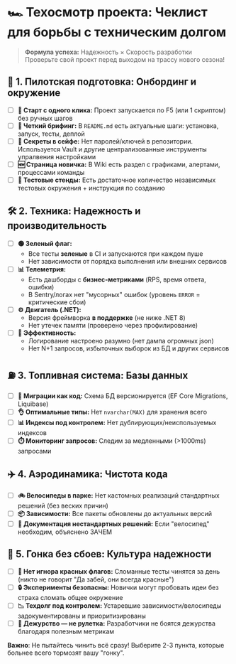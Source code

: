 # 🏎️ Техосмотр проекта: Чеклист для борьбы с техническим долгом

> **Формула успеха:** Надежность × Скорость разработки  
> Проверьте свой проект перед выходом на трассу нового сезона!

## 🔧 1. Пилотская подготовка: Онбординг и окружение
- [ ] **🚦 Старт с одного клика:** Проект запускается по F5 (или 1 скриптом) без ручных шагов
- [ ] **📖 Четкий брифинг:** В `README.md` есть актуальные шаги: установка, запуск, тесты, деплой
- [ ] **🔐 Секреты в сейфе:** Нет паролей/ключей в репозитории. Используется Vault и другие централизованные инструменты упралвения настройками
- [ ] **🆕 Страница новичка:** В Wiki есть раздел с графиками, алертами, процессами команды
- [ ] **🚧 Тестовые стенды:** Есть достаточное количество независимых тестовых окружения + инструкция по созданию

## 🛠️ 2. Техника: Надежность и производительность
- [ ] **🟢 Зеленый флаг:** 
  - Все тесты **зеленые** в CI и запускаются при каждом пуше
  - Нет зависимости от порядка выполнения или внешних сервисов
- [ ] **📊 Телеметрия:**
  - Есть дашборды с **бизнес-метриками** (RPS, время ответа, ошибки)
  - В Sentry/логах нет "мусорных" ошибок (уровень `ERROR` = критические сбои)
- [ ] **⚙️ Двигатель (.NET):**
  - Версия фреймворка **в поддержке** (не ниже .NET 8)
  - Нет утечек памяти (проверено через профилирование)
- [ ] **📝 Эффективность:**
  - Логирование настроено разумно (нет дампа огромных json)
  - Нет N+1 запросов, избыточных выборок из БД и других сервисов

## ⛽ 3. Топливная система: Базы данных
- [ ] **🧰 Миграции как код:** Схема БД версионируется (EF Core Migrations, Liquibase)
- [ ] **👌 Оптимальные типы:** Нет `nvarchar(MAX)` для хранения всего
- [ ] **📊 Индексы под контролем:** Нет дублирующих/неиспользуемых индексов
- [ ] **⏱️ Мониторинг запросов:** Следим за медленными (>1000ms) запросами

## ✈️ 4. Аэродинамика: Чистота кода
- [ ] **🚲 Велосипеды в парке:** Нет кастомных реализаций стандартных решений (без веских причин)
- [ ] **📦 Зависимости:** Все пакеты обновлены до актуальных версий
- [ ] **📜 Документация нестандартных решений:** Если "велосипед" необходим, объяснено ЗАЧЕМ

## 🏁 5. Гонка без сбоев: Культура надежности
- [ ] **🔴 Нет игнора красных флагов:** Сломанные тесты чинятся за день (никто не говорит "Да забей, они всегда красные")
- [ ] **🔒 Эксперименты безопасны:** Новички могут пробовать идеи без страха сломать общее окружение
- [ ] **📉 Техдолг под контролем:** Устаревшие зависимости/велосипеды задокументированы и приоритизированы
- [ ] **📡 Дежурство — не рулетка:** Разработчики не боятся дежурства благодаря полезным метрикам

**Важно**: Не пытайтесь чинить всё сразу! Выберите 2-3 пункта, которые больнее всего тормозят вашу "гонку".
